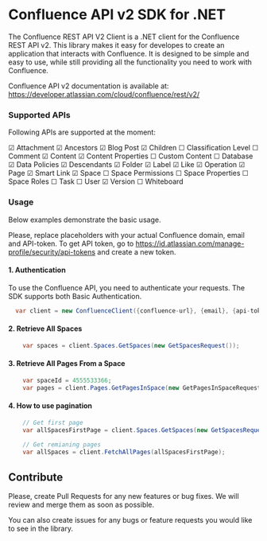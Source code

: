 ﻿# Confluence API v2 SDK for .NET

The Confluence REST API V2 Client is a .NET client for the Confluence REST API v2. This library makes it easy for developes to create an application that interacts with Confluence. It is designed to be simple and easy to use, while still providing all the functionality you need to work with Confluence.

Confluence API v2 documentation is available at: 
https://developer.atlassian.com/cloud/confluence/rest/v2/

### Supported APIs

Following APIs are supported at the moment:

☑ Attachment
☑ Ancestors
☑ Blog Post
☑ Children
☐ Classification Level
☐ Comment
☑ Content
☑ Content Properties
☐ Custom Content
☐ Database
☑ Data Policies
☑ Descendants
☑ Folder
☑ Label
☑ Like
☑ Operation
☑ Page
☑ Smart Link
☑ Space
☐ Space Permissions
☐ Space Properties
☐ Space Roles
☐ Task
☐ User
☑ Version
☐ Whiteboard

### Usage

Below examples demonstrate the basic usage. 

Please, replace placeholders with your actual Confluence domain, email and API-token. To get API token, go to https://id.atlassian.com/manage-profile/security/api-tokens and create a new token.

#### 1. Authentication

To use the Confluence API, you need to authenticate your requests. The SDK supports both Basic Authentication.

```csharp
  var client = new ConfluenceClient({confluence-url}, {email}, {api-token});
```

#### 2. Retrieve All Spaces

```csharp
	var spaces = client.Spaces.GetSpaces(new GetSpacesRequest());
```

#### 3. Retrieve All Pages From a Space

```csharp
    var spaceId = 4555533366;
	var pages = client.Pages.GetPagesInSpace(new GetPagesInSpaceRequest { Id = spaceId });
```

#### 4. How to use pagination

```csharp
	// Get first page
	var allSpacesFirstPage = client.Spaces.GetSpaces(new GetSpacesRequest());
	
	// Get remianing pages
	var allSpaces = client.FetchAllPages(allSpacesFirstPage);
```

## Contribute

Please, create Pull Requests for any new features or bug fixes. We will review and merge them as soon as possible. 

You can also create issues for any bugs or feature requests you would like to see in the library.



